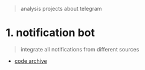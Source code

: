 > analysis projects about telegram

# 1. notification bot
> integrate all notifications from different sources


<!-- <img src="https://d2ekywz288hemq.cloudfront.net/im/bilibili_profile/bilibili_profile_gkxk.png" width="30%"></img> <img src="https://d2ekywz288hemq.cloudfront.net/im/bilibili_profile/bilibili_profile_114514.png" width="30%"></img> <img src="https://d2ekywz288hemq.cloudfront.net/im/bilibili_profile/bilibili_profile_海州拌饭.png" width="30%"></img> -->


- [code archive](https://github.com/gkxk/telegram/tree/main/notification)

<!-- ![placeholder](https://d2ekywz288hemq.cloudfront.net/im/bilibili_data_placeholder.png)

- [api doc](https://gkxk.github.io/2023/05/09/public/bilibili%20api)

<br>

- todo:
	- [ ] 生成更多的jpg分析结果用于宣传/展示
	- [ ] 接入更多的b站api
		- 比如搜索
	- [ ] 海报生成要能自定义theme
	- [ ] 整套架构要重构下/规整下 -->



<!-- # 1. api功能
## 1.1. 收到cv号
| 返回值   | 说明                                                    |
| -------- | ------------------------------------------------------- |
| 文章信息 |                                                         |
| 电纸书   | pdf链接                                                 |
| 评论区   | 昵称, uid, 头像, 评论次数, 评论内容列表. (均为可选参数) |


## 1.2. 收到uid
| 返回值   | 说明                    |
| -------- | ----------------------- |
| up主信息 | 基本信息                |
| up主信息 | jpg链接, 以海报形式展示 |


## 1.3. 收到bv号
| 返回值   | 说明                                                    |
| -------- | ------------------------------------------------------- |
| 视频信息 |                                                         |
| 评论区   | 昵称, uid, 头像, 评论次数, 评论内容列表. (均为可选参数) | -->



